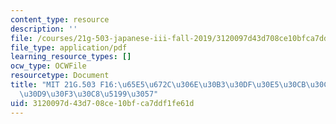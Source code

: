 ```yaml
---
content_type: resource
description: ''
file: /courses/21g-503-japanese-iii-fall-2019/3120097d43d708ce10bfca7ddf1fe61d_MIT21G_503F16_track12_ja_300k.pdf
file_type: application/pdf
learning_resource_types: []
ocw_type: OCWFile
resourcetype: Document
title: "MIT 21G.503 F16:\u65E5\u672C\u306E\u30B3\u30DF\u30E5\u30CB\u30C6\u30A3\u30A4\
  \u30D9\u30F3\u30C8\u5199\u3057"
uid: 3120097d-43d7-08ce-10bf-ca7ddf1fe61d
---
```

